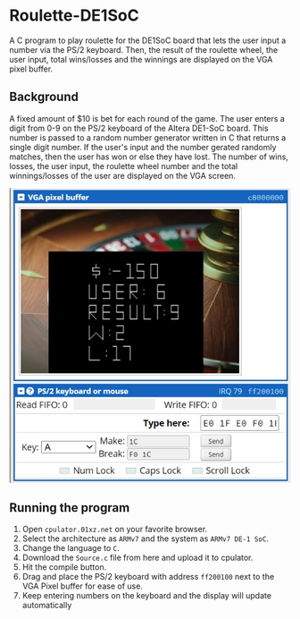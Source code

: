 # Roulette-DE1SoC
A C program to play roulette for the DE1SoC board that lets the user input a number via the PS/2 keyboard. Then, the result of the roulette wheel, the user input, total wins/losses and the winnings are displayed on the VGA pixel buffer.

## Background

A fixed amount of $10 is bet for each round of the game. The user enters a digit from 0-9 on the PS/2 keyboard of the Altera DE1-SoC board. This number is passed to a random number generator written in C that returns a single digit number. If the user's input and the number gerated randomly matches, then the user has won or else they have lost. The number of wins, losses, the user input, the roulette wheel number and the total winnings/losses of the user are displayed on the VGA screen. 

<img src="img-1.jpg" width="750">

## Running the program

1. Open ```cpulator.01xz.net``` on your favorite browser.
2. Select the architecture as ```ARMv7``` and the system as ```ARMv7 DE-1 SoC```.
3. Change the language to ```C```.
4. Download the ```Source.c``` file from here and upload it to cpulator. 
5. Hit the compile button.
6. Drag and place the PS/2 keyboard with address ```ff200100``` next to the VGA Pixel buffer for ease of use. 
7. Keep entering numbers on the keyboard and the display will update automatically
